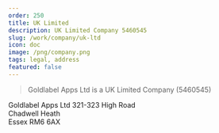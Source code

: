 ```yaml
---
order: 250
title: UK Limited
description: UK Limited Company 5460545
slug: /work/company/uk-ltd
icon: doc
image: /png/company.png
tags: legal, address
featured: false
---
```


> Goldlabel Apps Ltd is a UK Limited Company (5460545)

Goldlabel Apps Ltd
321-323 High Road  
Chadwell Heath  
Essex RM6 6AX
